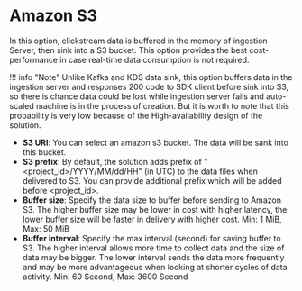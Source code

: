 # Amazon S3
In this option, clickstream data is buffered in the memory of ingestion Server, then sink into a S3 bucket. This option provides the best cost-performance in case real-time data consumption is not required. 

!!! info "Note"
    Unlike Kafka and KDS data sink, this option buffers data in the ingestion server and responses 200 code to SDK client before sink into S3, so there is chance data could be lost while ingestion server fails and auto-scaled machine is in the process of creation. But it is worth to note that this probability is very low because of the High-availability design of the solution.

* **S3 URI**: You can select an amazon s3 bucket. The data will be sank into this bucket.
* **S3 prefix**: By default, the solution adds prefix of "<project_id>/YYYY/MM/dd/HH" (in UTC) to the data files when delivered to S3. You can provide additional prefix which will be added before <project_id>.
* **Buffer size**: Specify the data size to buffer before sending to Amazon S3. The higher buffer size may be lower in cost with higher latency, the lower buffer size will be faster in delivery with higher cost. Min: 1 MiB, Max: 50 MiB
* **Buffer interval**: Specify the max interval (second) for saving buffer to S3. The higher interval allows more time to collect data and the size of data may be bigger. The lower interval sends the data more frequently and may be more advantageous when looking at shorter cycles of data activity. Min: 60 Second, Max: 3600 Second